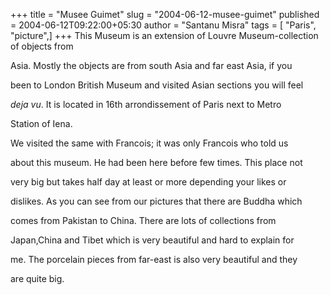 +++
title = "Musee Guimet"
slug = "2004-06-12-musee-guimet"
published = 2004-06-12T09:22:00+05:30
author = "Santanu Misra"
tags = [ "Paris", "picture",]
+++
This Museum is an extension of Louvre Museum-collection of objects from
Asia. Mostly the objects are from south Asia and far east Asia, if you
been to London British Museum and visited Asian sections you will feel
*deja vu*. It is located in 16th arrondissement of Paris next to Metro
Station of Iena.

We visited the same with Francois; it was only Francois who told us
about this museum. He had been here before few times. This place not
very big but takes half day at least or more depending your likes or
dislikes. As you can see from our pictures that there are Buddha which
comes from Pakistan to China. There are lots of collections from
Japan,China and Tibet which is very beautiful and hard to explain for
me. The porcelain pieces from far-east is also very beautiful and they
are quite big.
